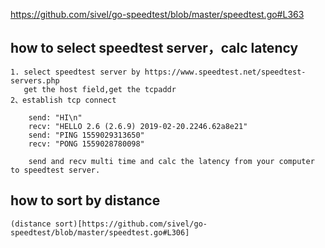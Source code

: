 https://github.com/sivel/go-speedtest/blob/master/speedtest.go#L363  

## how to select speedtest server，calc latency
```
1. select speedtest server by https://www.speedtest.net/speedtest-servers.php
   get the host field,get the tcpaddr
2、establish tcp connect
    
    send: "HI\n"
    recv: "HELLO 2.6 (2.6.9) 2019-02-20.2246.62a8e21"
    send: "PING 1559029313650"
    recv: "PONG 1559028780098"
    
    send and recv multi time and calc the latency from your computer to speedtest server. 
```

## how to sort by distance
    (distance sort)[https://github.com/sivel/go-speedtest/blob/master/speedtest.go#L306]
